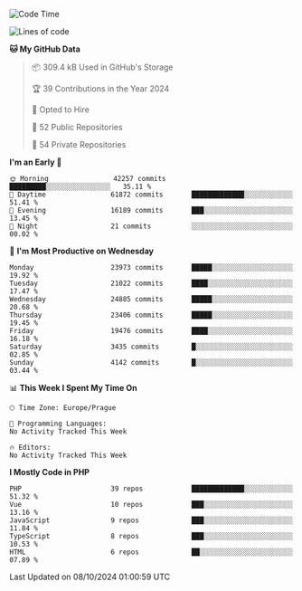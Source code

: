 <!--START_SECTION:waka-->
![Code Time](http://img.shields.io/badge/Code%20Time-1%2C583%20hrs%2058%20mins-blue)

![Lines of code](https://img.shields.io/badge/From%20Hello%20World%20I%27ve%20Written-37.7%20million%20lines%20of%20code-blue)

**🐱 My GitHub Data** 

> 📦 309.4 kB Used in GitHub's Storage 
 > 
> 🏆 39 Contributions in the Year 2024
 > 
> 💼 Opted to Hire
 > 
> 📜 52 Public Repositories 
 > 
> 🔑 54 Private Repositories 
 > 
**I'm an Early 🐤** 

```text
🌞 Morning                42257 commits       █████████░░░░░░░░░░░░░░░░   35.11 % 
🌆 Daytime                61872 commits       █████████████░░░░░░░░░░░░   51.41 % 
🌃 Evening                16189 commits       ███░░░░░░░░░░░░░░░░░░░░░░   13.45 % 
🌙 Night                  21 commits          ░░░░░░░░░░░░░░░░░░░░░░░░░   00.02 % 
```
📅 **I'm Most Productive on Wednesday** 

```text
Monday                   23973 commits       █████░░░░░░░░░░░░░░░░░░░░   19.92 % 
Tuesday                  21022 commits       ████░░░░░░░░░░░░░░░░░░░░░   17.47 % 
Wednesday                24885 commits       █████░░░░░░░░░░░░░░░░░░░░   20.68 % 
Thursday                 23406 commits       █████░░░░░░░░░░░░░░░░░░░░   19.45 % 
Friday                   19476 commits       ████░░░░░░░░░░░░░░░░░░░░░   16.18 % 
Saturday                 3435 commits        █░░░░░░░░░░░░░░░░░░░░░░░░   02.85 % 
Sunday                   4142 commits        █░░░░░░░░░░░░░░░░░░░░░░░░   03.44 % 
```


📊 **This Week I Spent My Time On** 

```text
🕑︎ Time Zone: Europe/Prague

💬 Programming Languages: 
No Activity Tracked This Week

🔥 Editors: 
No Activity Tracked This Week
```

**I Mostly Code in PHP** 

```text
PHP                      39 repos            █████████████░░░░░░░░░░░░   51.32 % 
Vue                      10 repos            ███░░░░░░░░░░░░░░░░░░░░░░   13.16 % 
JavaScript               9 repos             ███░░░░░░░░░░░░░░░░░░░░░░   11.84 % 
TypeScript               8 repos             ███░░░░░░░░░░░░░░░░░░░░░░   10.53 % 
HTML                     6 repos             ██░░░░░░░░░░░░░░░░░░░░░░░   07.89 % 
```




 Last Updated on 08/10/2024 01:00:59 UTC
<!--END_SECTION:waka-->
<!--
**AlexKratky/AlexKratky** is a ✨ _special_ ✨ repository because its `README.md` (this file) appears on your GitHub profile.

Here are some ideas to get you started:

- 🔭 I’m currently working on ...
- 🌱 I’m currently learning ...
- 👯 I’m looking to collaborate on ...
- 🤔 I’m looking for help with ...
- 💬 Ask me about ...
- 📫 How to reach me: ...
- 😄 Pronouns: ...
- ⚡ Fun fact: ...
-->
